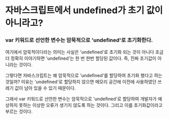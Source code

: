 # 자바스크립트에서 undefined가 초기 값이 아니라고?

### var 키워드로 선언한 변수는 암묵적으로 'undefined'로 초기화한다.

여기에서 암묵적이다라는 의미는 사실은 'undefined'로 초기화 되는 것이 아니다 조금 더 정확히 이야기하면 'undefined'는 한 번 한번 할당된 값이다. 즉, 진짜 초기값이 아니라는 것이다.

그렇다면 자바스크립트는 왜 암묵적으로 'undefined'를 할당하여 초기화 했다고 하는 것일까? 이유는 'undefined'로 할당하지 않으면 메모리 공간에 이전에 사용하였던 쓰레기 값이 남아 있을 수 있기 때문이다.

그래서 var 키워드로 선언한 변수는 암묵적으로 'undefined'로 할당하여 개발자가 예상하지 못하는 이상한 오류가 생기지 않도록 하는 것이다. 그리고 이를 초기화값이라고 부르는 것이다.
